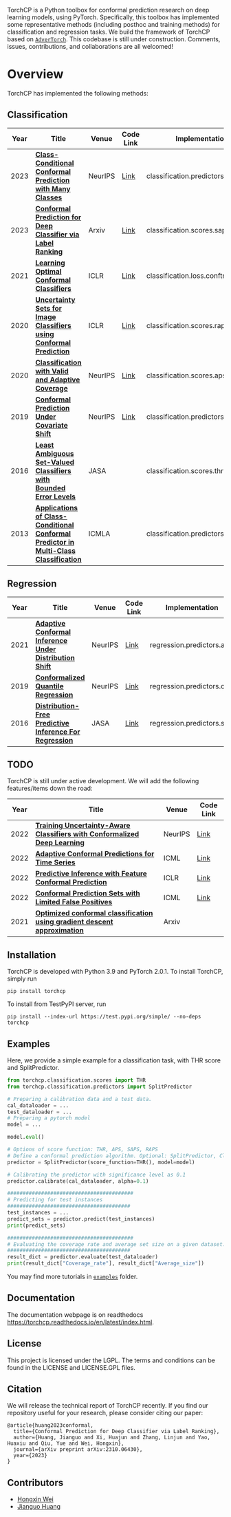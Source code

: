 TorchCP is a Python toolbox for conformal prediction research on deep learning models, using PyTorch. Specifically, this
toolbox has implemented some representative methods (including posthoc and training methods) for
classification and regression tasks. We build the framework of TorchCP based
on [`AdverTorch`](https://github.com/BorealisAI/advertorch/tree/master). This codebase is still under construction.
Comments, issues, contributions, and collaborations are all welcomed!

# Overview

TorchCP has implemented the following methods:

## Classification

| Year | Title                                                                                                                                            | Venue   | Code Link                                                                         | Implementation                           |
|------|--------------------------------------------------------------------------------------------------------------------------------------------------|---------|-----------------------------------------------------------------------------------|------------------------------------------|
| 2023 | [**Class-Conditional Conformal Prediction with Many Classes**](https://arxiv.org/abs/2306.09335)                                                 | NeurIPS | [Link](https://github.com/tiffanyding/class-conditional-conformal)                | classification.predictors.cluster        |
| 2023 | [**Conformal Prediction for Deep Classifier via Label Ranking**](https://arxiv.org/abs/2310.06430)                                               | Arxiv   | [Link](https://github.com/ml-stat-Sustech/conformal_prediction_via_label_ranking) | classification.scores.saps        |
| 2021 | [**Learning Optimal Conformal Classifiers**](https://arxiv.org/abs/2110.09192)                                                                   | ICLR    | [Link](https://github.com/google-deepmind/conformal_training/tree/main)           | classification.loss.conftr        |       
| 2020 | [**Uncertainty Sets for Image Classifiers using Conformal Prediction**](https://arxiv.org/abs/2009.14193       )                                 | ICLR    | [Link](https://github.com/aangelopoulos/conformal_classification)                 | classification.scores.raps        |
| 2020 | [**Classification with Valid and Adaptive Coverage**](https://proceedings.neurips.cc/paper/2020/file/244edd7e85dc81602b7615cd705545f5-Paper.pdf) | NeurIPS | [Link](https://github.com/msesia/arc)                                             | classification.scores.aps        |
| 2019 | [**Conformal Prediction Under Covariate Shift**](https://arxiv.org/abs/1904.06019)                                                               | NeurIPS | [Link](https://github.com/ryantibs/conformal/)                                    | classification.predictors.weight |
| 2016 | [**Least Ambiguous Set-Valued Classifiers with Bounded Error Levels**](https://arxiv.org/abs/1609.00451)                                         | JASA    |                                                                                   | classification.scores.thr        |
| 2013 | [**Applications of Class-Conditional Conformal Predictor in Multi-Class Classification**](https://ieeexplore.ieee.org/document/6784618)          | ICMLA   |                                                                                   | classification.predictors.classwise |

## Regression

| Year | Title                                                                                                                                          | Venue   | Code Link                                            | Implementation                      |
|------|------------------------------------------------------------------------------------------------------------------------------------------------|---------|------------------------------------------------------|-------------------------------------|
| 2021 | [**Adaptive Conformal Inference Under Distribution Shift**](https://arxiv.org/abs/2106.00170)                                                  | NeurIPS | [Link](https://github.com/isgibbs/AdaptiveConformal) | regression.predictors.aci   |
| 2019 | [**Conformalized Quantile Regression**](https://proceedings.neurips.cc/paper_files/paper/2019/file/5103c3584b063c431bd1268e9b5e76fb-Paper.pdf) | NeurIPS | [Link](https://github.com/yromano/cqr)               | regression.predictors.cqr   |
| 2016 | [**Distribution-Free Predictive Inference For Regression**](https://arxiv.org/abs/1604.04173)                                                  | JASA    | [Link](https://github.com/ryantibs/conformal)        | regression.predictors.split |

## TODO

TorchCP is still under active development. We will add the following features/items down the road:

| Year | Title                                                                                                           | Venue   | Code Link                                                                  |
|------|-----------------------------------------------------------------------------------------------------------------|---------|----------------------------------------------------------------------------|
| 2022 | [**Training Uncertainty-Aware Classifiers with Conformalized Deep Learning**](https://arxiv.org/abs/2205.05878) | NeurIPS | [Link](https://github.com/bat-sheva/conformal-learning)                    |
| 2022 | [**Adaptive Conformal Predictions for Time Series**](https://arxiv.org/abs/2202.07282)                          | ICML    | [Link](https://github.com/mzaffran/AdaptiveConformalPredictionsTimeSeries) |
| 2022 | [**Predictive Inference with Feature Conformal Prediction**](https://arxiv.org/abs/2210.00173)                  | ICLR    | [Link](https://github.com/AlvinWen428/FeatureCP)                           |
| 2022 | [**Conformal Prediction Sets with Limited False Positives**](https://arxiv.org/abs/2202.07650)                  | ICML    | [Link](https://github.com/ajfisch/conformal-fp)                            |
| 2021 | [**Optimized conformal classification using gradient descent approximation**](https://arxiv.org/abs/2105.11255) | Arxiv   |                                                                            |

## Installation

TorchCP is developed with Python 3.9 and PyTorch 2.0.1. To install TorchCP, simply run

```
pip install torchcp
```

To install from TestPyPI server, run

```
pip install --index-url https://test.pypi.org/simple/ --no-deps torchcp
```

## Examples

Here, we provide a simple example for a classification task, with THR score and SplitPredictor.

```python
from torchcp.classification.scores import THR
from torchcp.classification.predictors import SplitPredictor

# Preparing a calibration data and a test data.
cal_dataloader = ...
test_dataloader = ...
# Preparing a pytorch model
model = ...

model.eval()

# Options of score function: THR, APS, SAPS, RAPS
# Define a conformal prediction algorithm. Optional: SplitPredictor, ClusterPredictor, ClassWisePredictor
predictor = SplitPredictor(score_function=THR(), model=model)

# Calibrating the predictor with significance level as 0.1
predictor.calibrate(cal_dataloader, alpha=0.1)

#########################################
# Predicting for test instances
########################################
test_instances = ...
predict_sets = predictor.predict(test_instances)
print(predict_sets)

#########################################
# Evaluating the coverage rate and average set size on a given dataset.
########################################
result_dict = predictor.evaluate(test_dataloader)
print(result_dict["Coverage_rate"], result_dict["Average_size"])

```

You may find more tutorials in [`examples`](https://github.com/ml-stat-Sustech/TorchCP/tree/master/examples) folder.

## Documentation

The documentation webpage is on readthedocs https://torchcp.readthedocs.io/en/latest/index.html.

## License

This project is licensed under the LGPL. The terms and conditions can be found in the LICENSE and LICENSE.GPL files.

## Citation

We will release the technical report of TorchCP recently. If you find our repository useful for your research, please
consider citing our paper:

```
@article{huang2023conformal,
  title={Conformal Prediction for Deep Classifier via Label Ranking},
  author={Huang, Jianguo and Xi, Huajun and Zhang, Linjun and Yao, Huaxiu and Qiu, Yue and Wei, Hongxin},
  journal={arXiv preprint arXiv:2310.06430},
  year={2023}
}
```

## Contributors

* [Hongxin Wei](https://hongxin001.github.io/)
* [Jianguo Huang](https://jianguo99.github.io/)



